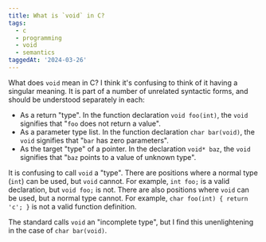 ```yaml
---
title: What is `void` in C?
tags:
  - c
  - programming
  - void
  - semantics
taggedAt: '2024-03-26'
---
```


What does `void` mean in C? I think it's confusing to think of it having a singular meaning. It is part of a number of unrelated syntactic forms, and should be understood separately in each:

* As a return "type". In the function declaration `void foo(int)`, the `void` signifies that "`foo` does not return a value".
* As a parameter type list. In the function declaration `char bar(void)`, the `void` signifies that "`bar` has zero parameters".
* As the target "type" of a pointer. In the declaration `void* baz`, the `void` signifies that "`baz` points to a value of unknown type".

It is confusing to call `void` a "type". There are positions where a normal type (`int`) can be used, but `void` cannot. For example, `int foo;` is a valid declaration, but `void foo;` is not. There are also positions where `void` can be used, but a normal type cannot. For example, `char foo(int) { return 'c'; }` is not a valid function definition.

The standard calls `void` an "incomplete type", but I find this unenlightening in the case of `char bar(void)`.
